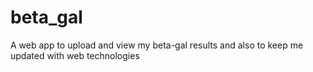 beta_gal
========

A web app to upload and view my beta-gal results and also to keep me updated with web technologies
